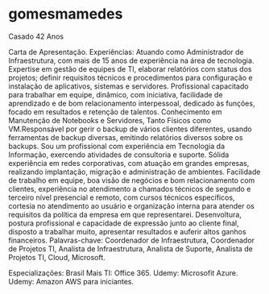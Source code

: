 # gomesmamedes
Casado 42 Anos

Carta de Apresentação.
Experiências:
Atuando como Administrador de Infraestrutura, com mais de 15 anos de experiência na área de tecnologia. Expertise em gestão de equipes de TI, elaborar relatórios com status dos projetos; definir requisitos técnicos e procedimentos para configuração e instalação de aplicativos, sistemas e servidores. Profissional capacitado para trabalhar em equipe, dinâmico, com iniciativa, facilidade de aprendizado e de bom relacionamento interpessoal, dedicado às funções, focado em resultados e retenção de talentos.
Conhecimento em Manutenção de Notebooks e Servidores, Tanto Físicos como VM.Responsável por gerir o backup de vários clientes diferentes, usando ferramentas de backup diversas, emitindo relatórios diversos sobre os backups.
Sou um profissional com experiência em Tecnologia da Informação, exercendo atividades de consultoria e suporte.
Sólida experiência em redes corporativas, com atuação em grandes empresas, realizando implantação, migração e administração de ambientes. Facilidade de trabalho em equipe, boa visão de negócios e bom relacionamento com clientes, experiência no atendimento a chamados técnicos de segundo e terceiro nível presencial e remoto, com cursos técnicos específicos, cortesia no atendimento ao usuário e organização interna para atender os requisitos da política da empresa em que representarei. Desenvoltura, postura profissional e capacidade de expressão junto ao cliente final, disposto a trabalhar muito, apresentar resultados e auferir altos ganhos financeiros.
Palavras-chave: Coordenador de Infraestrutura, Coordenador de Projetos TI, Analista de Infraestrutura, Analista de Suporte, Analista de Projetos TI, Cloud, Microsoft.

Especializações: 
Brasil Mais TI: Office 365.
Udemy: Microsofit Azure.
Udemy: Amazon AWS para iniciantes.
